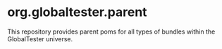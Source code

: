 org.globaltester.parent
===
This repository provides parent poms for all types of bundles within the GlobalTester universe.